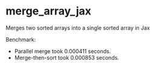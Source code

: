# merge_array_jax
Merges two sorted arrays into a single sorted array in Jax

Benchmark:
- Parallel merge took 0.000411 seconds.
- Merge-then-sort took 0.000853 seconds.